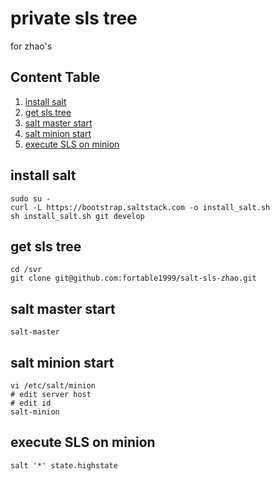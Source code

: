 # private sls tree
for zhao's

## Content Table
1. [install salt](#install-salt)
2. [get sls tree](#get-sls-tree)
3. [salt master start](#salt-master-start)
4. [salt minion start](#salt-minion-start)
4. [execute SLS on minion](#execute-sls-on-minion)

## install salt
```
sudo su -
curl -L https://bootstrap.saltstack.com -o install_salt.sh
sh install_salt.sh git develop
```

## get sls tree
```
cd /svr
git clone git@github.com:fortable1999/salt-sls-zhao.git
```

## salt master start
```
salt-master
```

## salt minion start
```
vi /etc/salt/minion
# edit server host
# edit id
salt-minion
```

## execute SLS on minion
```
salt '*' state.highstate
```
